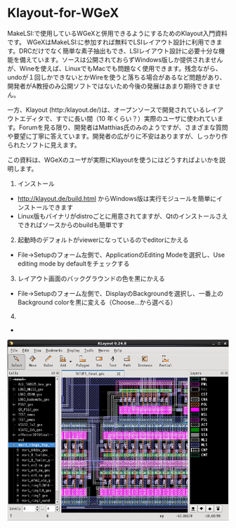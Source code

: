 # Klayout-for-WGeX
MakeLSI:で使用しているWGeXと併用できるようにするためのKlayout入門資料です。
WGeXはMakeLSI:に参加すれば無料でLSIレイアウト設計に利用できます。DRCだけでなく簡単な素子抽出もでき、LSIレイアウト設計に必要十分な機能を備えています。ソースは公開されておらずWindows版しか提供されませんが、Wineを使えば、LinuxでもMacでも問題なく使用できます。残念ながら、undoが１回しかできないとかWireを使うと落ちる場合があるなど問題があり、開発者がA教授のみ公開ソフトではないため今後の発展はあまり期待できません。

一方、Klayout (http:/klayout.de/)は、オープンソースで開発されているレイアウトエディタで、すでに長い間（10
年くらい？）実際のユーザに使われています。Forumを見る限り、開発者はMatthias氏のみのようですが、さまざまな質問や要望に丁寧に答えています。開発者の広がりに不安はありますが、しっかり作られたソフトに見えます。

この資料は、WGeXのユーザが実際にKlayoutを使うにはどうすればよいかを説明します。

1. インストール
 * http://klayout.de/build.html からWindows版は実行モジュールを簡単にインストールできます
 * Linux版もバイナリがdistroごとに用意されてますが、Qtのインストールさえできればソースからのbuildも簡単です
2. 起動時のデフォルトがviewerになっているのでeditorにかえる
 * File->Setupのフォーム左側で、ApplicationのEditing Modeを選択し、Use editing mode by defaultをチェックする
3. レイアウト画面のバックグラウンドの色を黒にかえる
 * File->Setupのフォーム左側で、DisplayのBackgroundを選択し、一番上のBackground colorを黒に変える（Choose...から選べる）
4.
 *

![WGeXで作成したレイアウトをKlayoutで開いた](images/Screenshot_20160730_230256.png)